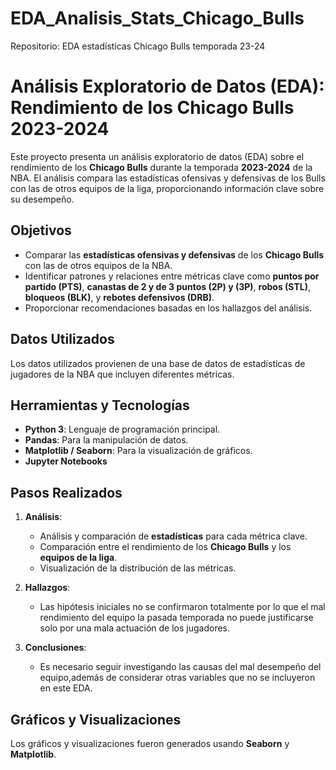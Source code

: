 # EDA_Analisis_Stats_Chicago_Bulls
Repositorio: EDA estadísticas Chicago Bulls temporada 23-24
# Análisis Exploratorio de Datos (EDA): Rendimiento de los Chicago Bulls 2023-2024

Este proyecto presenta un análisis exploratorio de datos (EDA) sobre el rendimiento de los **Chicago Bulls** durante la temporada **2023-2024** de la NBA. El análisis compara las estadísticas ofensivas y defensivas de los Bulls con las de otros equipos de la liga, proporcionando información clave sobre su desempeño.

## Objetivos

- Comparar las **estadísticas ofensivas y defensivas** de los **Chicago Bulls** con las de otros equipos de la NBA.
- Identificar patrones y relaciones entre métricas clave como **puntos por partido (PTS)**, **canastas de 2 y de 3 puntos (2P) y (3P)**, **robos (STL)**, **bloqueos (BLK)**, y **rebotes defensivos (DRB)**.
- Proporcionar recomendaciones basadas en los hallazgos del análisis.

## Datos Utilizados

Los datos utilizados provienen de una base de datos de estadísticas de jugadores de la NBA que incluyen diferentes métricas.

## Herramientas y Tecnologías

- **Python 3**: Lenguaje de programación principal.
- **Pandas**: Para la manipulación de datos.
- **Matplotlib / Seaborn**: Para la visualización de gráficos.
- **Jupyter Notebooks**

## Pasos Realizados

1. **Análisis**:
   - Análisis y comparación de **estadísticas** para cada métrica clave.
   - Comparación entre el rendimiento de los **Chicago Bulls** y los **equipos de la liga**.
   - Visualización de la distribución de las métricas.

2. **Hallazgos**:
   - Las hipótesis iniciales no se confirmaron totalmente por lo que el mal rendimiento del equipo la pasada temporada no puede justificarse solo por una mala actuación de los jugadores.

3. **Conclusiones**:
   - Es necesario seguir investigando las causas del mal desempeño del equipo,además de considerar otras variables que no se incluyeron en este EDA.

## Gráficos y Visualizaciones

Los gráficos y visualizaciones fueron generados usando **Seaborn** y **Matplotlib**.
